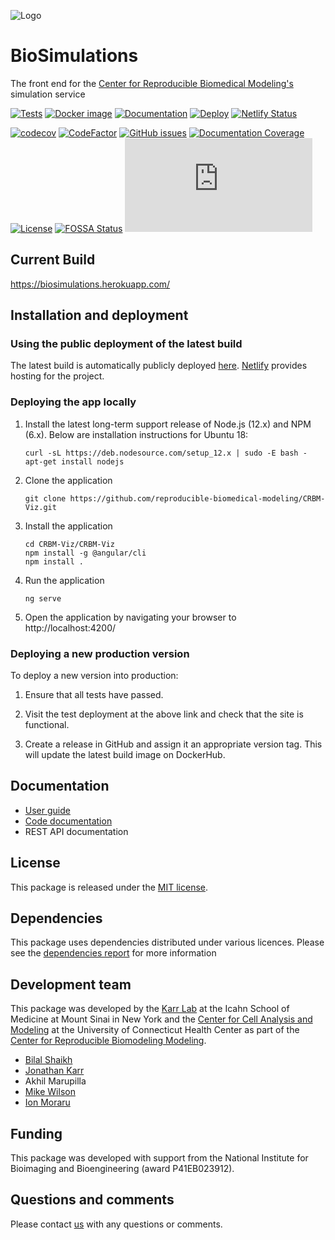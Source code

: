 ![Logo](https://raw.githubusercontent.com/reproducible-biomedical-modeling/CRBM-Viz/master/CRBM-Viz/src/assets/logo/logo-white.svg?sanitize=true)

# BioSimulations
The front end for the [Center for Reproducible Biomedical Modeling's](https://reproduciblebiomodels.org/) simulation service

[![Tests](https://github.com/reproducible-biomedical-modeling/Biosimulations/workflows/Build,%20Lint,%20Test/badge.svg)](https://github.com/reproducible-biomedical-modeling/Biosimulations/actions)
[![Docker image](https://github.com/reproducible-biomedical-modeling/Biosimulations/workflows/Docker%20Image%20CI/badge.svg)](https://github.com/reproducible-biomedical-modeling/Biosimulations/actions)
[![Documentation](https://github.com/reproducible-biomedical-modeling/Biosimulations/workflows/Documentation/badge.svg)](https://github.com/reproducible-biomedical-modeling/Biosimulations/actions)
[![Deploy](https://github.com/reproducible-biomedical-modeling/Biosimulations/workflows/Publish%20Docker/badge.svg)](https://github.com/reproducible-biomedical-modeling/Biosimulations/actions)
[![Netlify Status](https://api.netlify.com/api/v1/badges/a6cd8d41-5a4f-4a9f-aaca-e341554ab22a/deploy-status)](https://app.netlify.com/sites/biosimulations/deploys)

[![codecov](https://codecov.io/gh/reproducible-biomedical-modeling/CRBM-Viz/branch/master/graph/badge.svg)](https://codecov.io/gh/reproducible-biomedical-modeling/CRBM-Viz)
[![CodeFactor](https://www.codefactor.io/repository/github/reproducible-biomedical-modeling/Biosimulations/badge)](https://www.codefactor.io/repository/github/reproducible-biomedical-modeling/Biosimulations)
[![GitHub issues](https://img.shields.io/github/issues/reproducible-biomedical-modeling/Biosimulations?logo=GitHub)](https://github.com/reproducible-biomedical-modeling/Biosimulations/issues)
[![Documentation Coverage](https://reproducible-biomedical-modeling.github.io/Biosimulations/images/coverage-badge-documentation.svg)](https://reproducible-biomedical-modeling.github.io/Biosimulations/)
[![License](https://img.shields.io/github/license/reproducible-biomedical-modeling/Biosimulations.svg)](LICENSE)
[![FOSSA Status](https://app.fossa.com/api/projects/custom%2B12818%2Fgit%40github.com%3Areproducible-biomedical-modeling%2FCRBM-Viz.git.svg?type=shield)](https://app.fossa.com/projects/custom%2B12818%2Fgit%40github.com%3Areproducible-biomedical-modeling%2FCRBM-Viz.git?ref=badge_shield)
![Analytics](https://ga-beacon.appspot.com/UA-86759801-1/CRBM-Viz/README.md?pixel)

## Current Build

https://biosimulations.herokuapp.com/

## Installation and deployment

### Using the public deployment of the latest build

The latest build is automatically publicly deployed [here](https://biosimulations.netlify.com). [Netlify](www.netlify.com) provides hosting for the project.

### Deploying the app locally

1. Install the latest long-term support release of Node.js (12.x) and NPM (6.x). Below are installation instructions for Ubuntu 18:

   ```
   curl -sL https://deb.nodesource.com/setup_12.x | sudo -E bash -
   apt-get install nodejs
   ```

2. Clone the application

   ```
   git clone https://github.com/reproducible-biomedical-modeling/CRBM-Viz.git
   ```

3. Install the application

   ```
   cd CRBM-Viz/CRBM-Viz
   npm install -g @angular/cli
   npm install .
   ```

4. Run the application

   ```
   ng serve
   ```

5. Open the application by navigating your browser to http://localhost:4200/

### Deploying a new production version

To deploy a new version into production:

1. Ensure that all tests have passed.

2. Visit the test deployment at the above link and check that the site is functional.

3. Create a release in GitHub and assign it an appropriate version tag.
   This will update the latest build image on DockerHub.

## Documentation

* [User guide](https://crbm-viz.herokuapp.com/about/help)
* [Code documentation](https://reproducible-biomedical-modeling.github.io/CRBM-Viz/)
* REST API documentation

## License

This package is released under the [MIT license](LICENSE).
## Dependencies
This package uses dependencies distributed under various licences. Please see the [dependencies report](https://app.fossa.com/attribution/ba821b8e-9edf-481b-a00a-eea0eb10bf63) for more information
## Development team

This package was developed by the [Karr Lab](https://www.karrlab.org) at the Icahn School of Medicine at Mount Sinai in New York and the [Center for Cell Analysis and Modeling](https://health.uconn.edu/cell-analysis-modeling/) at the University of Connecticut Health Center as part of the [Center for Reproducible Biomodeling Modeling](https://reproduciblebiomodels.org).

- [Bilal Shaikh](https://www.bshaikh.com)
- [Jonathan Karr](https://www.karrlab.org)
- Akhil Marupilla
- [Mike Wilson](https://www.linkedin.com/in/mike-wilson-08b3324/)
- [Ion Moraru](https://facultydirectory.uchc.edu/profile?profileId=Moraru-Ion)

## Funding

This package was developed with support from the National Institute for Bioimaging and Bioengineering (award P41EB023912).

## Questions and comments

Please contact [us](mailto:info@biosimulations.org) with any questions or comments.
